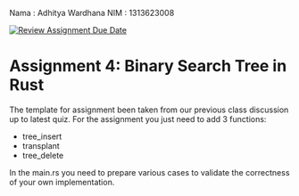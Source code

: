 Nama : Adhitya Wardhana
NIM : 1313623008

[![Review Assignment Due Date](https://classroom.github.com/assets/deadline-readme-button-22041afd0340ce965d47ae6ef1cefeee28c7c493a6346c4f15d667ab976d596c.svg)](https://classroom.github.com/a/B7FTXFRS)
# Assignment 4: Binary Search Tree in Rust

The template for assignment been taken from our previous class discussion up to latest quiz. For the assignment you just need to add 3 functions:
- tree_insert
- transplant
- tree_delete

In the main.rs you need to prepare various cases to validate the correctness of your own implementation. 
